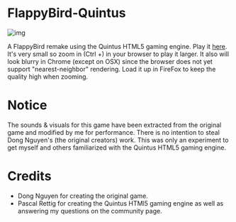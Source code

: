 FlappyBird-Quintus
================

![img](https://lh3.googleusercontent.com/-EvAvgWSOhoQ/UyeyfdEDY9I/AAAAAAAAAPs/qqMbJkD5Ciw/w144-h256-no/flappybirds.jpg "FlappyBird gameplay")

A FlappyBird remake using the Quintus HTML5 gaming engine.  Play it [here](http://ninemind.github.io/FlappyBird-Quintus). It's very small so zoom in (Ctrl +) in your browser to play it larger.  It also will look blurry in Chrome (except on OSX) since the browser does not yet support "nearest-neighbor"  rendering. Load it up in FireFox to keep the quality high when zooming.

Notice
======
The sounds & visuals for this game have been extracted from the original game and modified by me for performance.  There is no intention to steal Dong Nguyen's (the original creators) work. This was only an experiment to get myself and others familiarized with the Quintus HTML5 gaming engine.

Credits
======
* Dong Nguyen for creating the original game.
* Pascal Rettig for creating the Quintus HTMl5 gaming engine as well as answering my questions on the community page.
